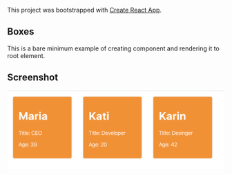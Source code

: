 This project was bootstrapped with [Create React App](https://github.com/facebook/create-react-app).

## Boxes

This is a bare minimum example of creating component and rendering it to root element.

## Screenshot

![1_task screenshot](./public/1_task.png?raw=true)
